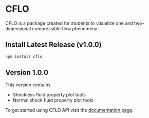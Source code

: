 # CFLO

CFLO is a package created for students to visualize one and two-dimensional compressible flow phenomena.

## Install Latest Release (v1.0.0) 
```Bash 
npm install cflo
```
## Version 1.0.0
This version contains
* Shockless fluid property plot tools 
* Normal shock fluid property plot tools 

To get started using CFLO API visit the [documentation page](https://compressible-flow.readthedocs.io/en/latest/).




